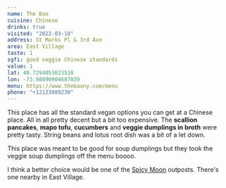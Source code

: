 ```yaml
---
name: The Bao
cuisine: Chinese
drinks: true
visited: "2022-03-18"
address: St Marks Pl & 3rd Ave
area: East Village
taste: 1
sgfi: good veggie Chinese standards
value: 1
lat: 40.7294053623538
lon: -73.98890904687039
menu: https://www.thebaony.com/menu
phone: "+12123889238"
---
```


This place has all the standard vegan options you can get at a Chinese place. All in all pretty decent but a bit too expensive. The **scallion pancakes**, **mapo tofu**, **cucumbers** and **veggie dumplings in broth** were pretty tasty. String beans and lotus root dish was a bit of a let down.

This place was meant to be good for soup dumplings but they took the veggie soup dumplings off the menu boooo.

I think a better choice would be one of the [Spicy Moon](/places/spicy-moon) outposts. There's one nearby in East Village.

